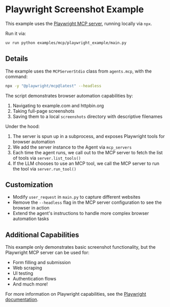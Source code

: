 # Playwright Screenshot Example

This example uses the [Playwright MCP server](https://github.com/modelcontextprotocol/servers/tree/main/src/playwright), running locally via `npx`.

Run it via:

```bash
uv run python examples/mcp/playwright_example/main.py
```

## Details

The example uses the `MCPServerStdio` class from `agents.mcp`, with the command:

```bash
npx -y "@playwright/mcp@latest" --headless
```

The script demonstrates browser automation capabilities by:
1. Navigating to example.com and httpbin.org
2. Taking full-page screenshots
3. Saving them to a local `screenshots` directory with descriptive filenames

Under the hood:

1. The server is spun up in a subprocess, and exposes Playwright tools for browser automation
2. We add the server instance to the Agent via `mcp_servers`
3. Each time the agent runs, we call out to the MCP server to fetch the list of tools via `server.list_tools()`
4. If the LLM chooses to use an MCP tool, we call the MCP server to run the tool via `server.run_tool()`

## Customization

- Modify `user_request` in `main.py` to capture different websites
- Remove the `--headless` flag in the MCP server configuration to see the browser in action
- Extend the agent's instructions to handle more complex browser automation tasks

## Additional Capabilities

This example only demonstrates basic screenshot functionality, but the Playwright MCP server can be used for:

- Form filling and submission
- Web scraping
- UI testing
- Authentication flows
- And much more!

For more information on Playwright capabilities, see the [Playwright documentation](https://playwright.dev/docs/intro).